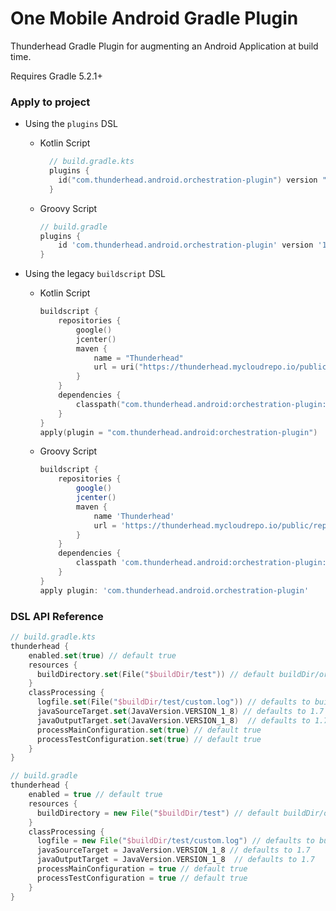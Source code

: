 # One Mobile Android Gradle Plugin

Thunderhead Gradle Plugin for augmenting an Android Application at build time.

Requires Gradle 5.2.1+

### Apply to project

- Using the `plugins` DSL
  - Kotlin Script
  
    ```kotlin 
      // build.gradle.kts 
      plugins {
        id("com.thunderhead.android.orchestration-plugin") version "1.0.0"
      }
    ```
    
  - Groovy Script
  
    ```groovy
    // build.gradle
    plugins {
        id 'com.thunderhead.android.orchestration-plugin' version '1.0.0'
    }
    ```
    
- Using the legacy `buildscript` DSL
  - Kotlin Script
  
    ```kotlin
    buildscript {
        repositories {
            google()
            jcenter()
            maven {
                name = "Thunderhead"
                url = uri("https://thunderhead.mycloudrepo.io/public/repositories/one-sdk-android")
            }
        }
        dependencies {
            classpath("com.thunderhead.android:orchestration-plugin:1.0.0")
        }
    }
    apply(plugin = "com.thunderhead.android:orchestration-plugin")
    ```
        
  - Groovy Script
    
    ```groovy
    buildscript {
        repositories {
            google()
            jcenter()
            maven {
                name 'Thunderhead'
                url = 'https://thunderhead.mycloudrepo.io/public/repositories/one-sdk-android'
            }
        }
        dependencies {
            classpath 'com.thunderhead.android:orchestration-plugin:1.0.0'
        }
    }
    apply plugin: 'com.thunderhead.android.orchestration-plugin'
    ```

### DSL API Reference
```kotlin
// build.gradle.kts
thunderhead {
    enabled.set(true) // default true
    resources {
      buildDirectory.set(File("$buildDir/test")) // default buildDir/orchestration/resources
    }
    classProcessing {
      logfile.set(File("$buildDir/test/custom.log")) // defaults to buildDir/orchestration/classProccessorLog.log
      javaSourceTarget.set(JavaVersion.VERSION_1_8) // defaults to 1.7
      javaOutputTarget.set(JavaVersion.VERSION_1_8)  // defaults to 1.7
      processMainConfiguration.set(true) // default true
      processTestConfiguration.set(true) // default true
    }
}
```

```groovy
// build.gradle
thunderhead {
    enabled = true // default true
    resources {
      buildDirectory = new File("$buildDir/test") // default buildDir/orchestration/resources
    }
    classProcessing {
      logfile = new File("$buildDir/test/custom.log") // defaults to buildDir/orchestration/classProccessorLog.log
      javaSourceTarget = JavaVersion.VERSION_1_8 // defaults to 1.7
      javaOutputTarget = JavaVersion.VERSION_1_8  // defaults to 1.7
      processMainConfiguration = true // default true
      processTestConfiguration = true // default true
    }
}
```
